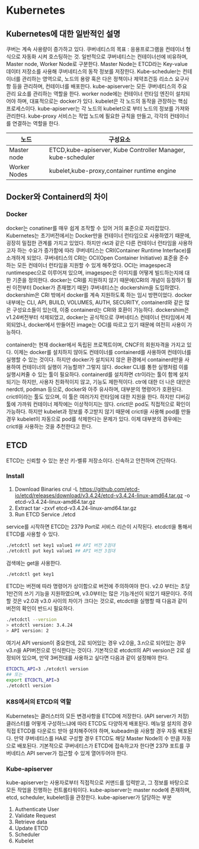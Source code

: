 # Kubernetes
## Kubernetes에 대한 일반적인 설명
쿠버는 계속 사용량이 증가하고 있다.
쿠버네티스의 목표 : 응용프로그램을 컨테이너 형식으로 자동화 시켜 호스팅하는 것.
일반적으로 쿠버네티스는 컨테이너선에 비유하며, Master node, Worker Node로 구분한다.
Master Node는 ETCD라는 Key-value 데이터 저장소를 사용해 쿠버네티스의 동작 정보를 저장한다.
Kube-scheduler는 컨테이너를 관리하는 영역으로, 노드의 용량 혹은 다은 정책이나 제약조건등 리소스 요구사항 등을 관리하며, 컨테이너를 배포한다.
kube-apiserver는 모든 쿠버네티스의 주요 관리 요소를 관리하는 역할을 한다.
worker node에는 컨테이너 런타임 엔진이 설치되어야 하며, 대표적으로는 docker가 있다.
kubelet은 각 노드의 동작을 관장하는 핵심 프로세스이다. kube-apiserver는 각 노드의 kubelet으로 부터 노드의 정보를 가져와 관리한다.
kube-proxy 서비스는 작업 노드에 필요한 규칙을 만들고, 각각의 컨테이너를 연결하는 역할을 한다.

노드|구성요소
-|-
Master node|ETCD,kube-apiserver, Kube Controller Manager, kube-scheduler
Worker Nodes|kubelet,kube-proxy,container runtime engine

## Docker와 Containerd의 차이
### Docker
docker는 conatiner를 매우 쉽게 조작할 수 있어 거의 표준으로 자리잡았다.
Kubernetes는 초기버전에서는 Docker만을 컨테이너 런타임으로 사용하였기 때문에, 굉장히 밀접한 관계를 가지고 있었다.
하지만 rkt과 같은 다른 컨테이너 런타임을 사용하고자 하는 수요가 증가함에 따라 쿠버네티스는 CRI(Container Runtime Interface)를 소개하게 되었다.
쿠버네티스의 CRI는 OCI(Open Container Initiative) 표준을 준수하는 모든 컨테이너 런타임을 지원할 수 있게 해주었다.
OCI는 imagespec과 runtimespec으로 이루어져 있으며, imagespec은 이미지를 어떻게 빌드하는지에 대한 기준을 정의한다.
docker는 CRI를 지원하지 않기 때문에(CRI의 개념이 등장하기 훨씬 이전부터 Docker가 존재했기 때문) 쿠버네티스는 dockershim을 도입하였다.
dockershim은 CRI 밖에서 docker를 계속 지원하도록 하는 임시 방편이었다.
docker 내부에는 CLI, API, BUILD, VOLUMES, AUTH, SECURITY, containerd와 같은 많은 구성요소들이 있는데, 이중 containerd는 CRI와 호환이 가능하다.
dockershim은 v1.24버전부터 삭제되었고, docker는 공식적으로 쿠버네티스 컨테이너 런타임에서 제외되었나, docker에서 만들어진 image는 OCI를 따르고 있기 때문에 여전히 사용이 가능하다.

containerd는 현재 docker에서 독립된 프로젝트이며, CNCF의 회원자격을 가지고 있다.
이제는 docker를 설치하지 않아도 컨테이너를 containerd를 사용하여 컨테이너를 실행할 수 있는 것이다.
하지만 docker가 설치되지 않은 환경에서 containerd만을 사용하여 컨테이너의 실행이 가능할까?
그렇지 않다. docker CLI를 통한 실행처럼 이를 실행시켜줄 수 있는 툴이 필요하다.
containerd를 설치하면 ctr이라는 툴이 함께 설치되기는 하지만, 사용자 친화적이지 않고, 기능도 제한적이다.
ctr에 대한 더 나은 대안은 nerdctl, podman 등으로, docker와 아주 유사하며, 대부분의 명령어가 호환된다.
crictl이라는 툴도 있으며, 이 툴은 여러가지 런타임에 대한 지원을 한다. 하지만 디버깅툴에 가까워 컨테이너 제작에는 이상적이지는 않다.
crictl은 pod도 직접적으로 확인이 가능하다. 하지만 kubelet과 정보를 주고받지 않기 때문에 crictl을 사용해 pod를 만들경우 kubelet이 자동으로 pod를 삭제한다는 문제가 있다.
이제 대부분의 경우에는 crictl을 사용하는 것을 추천한다고 한다.

## ETCD
ETCD는 신뢰할 수 있는 분산 키-벨류 저장소이다.
신속하고 안전하며 간단하다.
### Install
1. Download Binaries
   crul -L https://github.com/etcd-io/etcd/releases/download/v3.4.24/etcd-v3.4.24-linux-amd64.tar.gz -o etcd-v3.4.24-linux-amd64.tar.gz
2. Extract
   tar -zxvf etcd-v3.4.24-linux-amd64.tar.gz
3. Run ETCD Service
   ./etcd

service를 시작하면 ETCD는 2379 Port로 서비스 리슨이 시작된다.
etcdctl을 통해서 ETCD를 사용할 수 있다.
```bash
./etcdctl set key1 value1 ## API 버전 2점대
./etcdctl put key1 value1 ## API 버전 3점대
```
검색에는 get을 사용한다.
```bash
./etcdctl get key1
```
ETCD는 버전에 따라 명령어가 상이함으로 버전에 주의하여야 한다.
v2.0 부터는 초당 1만건의 쓰기 기능을 지원하였으며, v3.0부터는 많은 기능개선이 되었기 때문이다.
주의할 것은 v2.0과 v3.0 사이의 차이가 크다는 것으로, etcdctl을 실행할 때 다음과 같이 버전의 확인이 반드시 필요하다.
```bash
./etcdctl --version
> etcdctl version: 3.4.24
> API version: 2
```
여기서 API version이 중요한데, 2로 되어있는 경우 v2.0을, 3.n으로 되어있는 경우 v3.n을 API버전으로 인식한다는 것이다.
기본적으로 etcdctl의 API version은 2로 설정되어 있으며, 만약 3버전대를 사용하고 싶다면 다음과 같이 설정해야 한다.
```bash
ETCDCTL_API=3 ./etcdctl version
## 또는
export ETCDCTL_API=3
./etcdctl version
```

### K8S에서의 ETCD의 역할
Kubernetes는 클러스터의 모든 변경사항을 ETCD에 저장한다. (API server가 저장)
클러스터를 어떻게 구성하느냐에 따라 ETCD도 다양하게 배포된다.
메뉴얼 설치의 경우 직접 ETCD를 다운로드 받아 설치해주어야 하며, kubeadm을 사용할 경우 자동 배포된다.
만약 쿠버네티스를 HA로 구성할 경우 ETCD도 해당 Master Node의 수 만큼 자동으로 배포된다.
기본적으로 쿠버네티스가 ETCD에 접속하고자 한다면 2379 포트를 쿠버네티스 API server가 접근할 수 있게 열어두어야 한다.

### Kube-apiserver
kube-apiserver는 사용자로부터 직접적으로 커맨드를 입력받고, 그 정보를 바탕으로 모든 작업을 진행하는 컨트롤타워이다.
kube-apiserver는 master node에 존재하며, etcd, scheduler, kubelet등을 관장한다.
kube-apiserver가 담당하는 부분
1. Authenticate User
2. Validate Request
3. Retrieve data
4. Update ETCD
5. Scheduler
6. Kubelet

